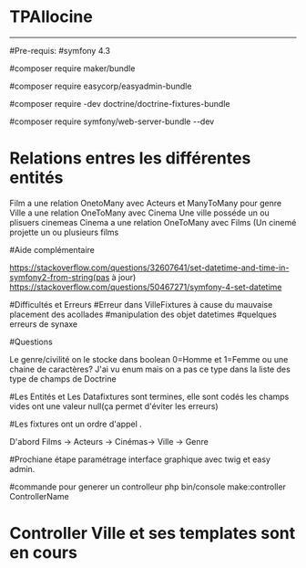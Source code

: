 # TPAllocine
--------------------

#Pre-requis:
#symfony 4.3 

#composer require maker/bundle


#composer require easycorp/easyadmin-bundle


#composer require -dev doctrine/doctrine-fixtures-bundle 

#composer require symfony/web-server-bundle --dev



# Relations entres les différentes entités 

Film a une relation  OnetoMany avec Acteurs et ManyToMany pour genre
 Ville a une relation OneToMany avec Cinema   Une ville posséde un ou plisuers cinemeas 
Cinema a une relation OneToMany avec Films (Un cinemé projette un ou plusieurs films



#Aide complémentaire 

 https://stackoverflow.com/questions/32607641/set-datetime-and-time-in-symfony2-from-string(pas à jour)
https://stackoverflow.com/questions/50467271/symfony-4-set-datetime


#Difficultés et Erreurs
#Erreur dans VilleFixtures à cause du mauvaise placement des acollades
#manipulation des objet datetimes
#quelques erreurs de synaxe

#Questions

Le genre/civilité on le stocke dans boolean 0=Homme et 1=Femme ou une chaine de caractères? J'ai vu enum mais on a pas ce type dans la liste des type de champs de Doctrine



#Les Entités et Les Datafixtures sont termines, elle sont codés les champs vides ont une valeur null(ça permet d'éviter les erreurs)


#Les fixtures ont un ordre d'appel .

D'abord  Films -> Acteurs -> Cinémas-> Ville -> Genre



#Prochiane étape  paramétrage interface graphique avec twig et easy admin.


#commande pour generer un controlleur 
php bin/console make:controller ControllerName

# Controller Ville et ses templates sont en cours 

